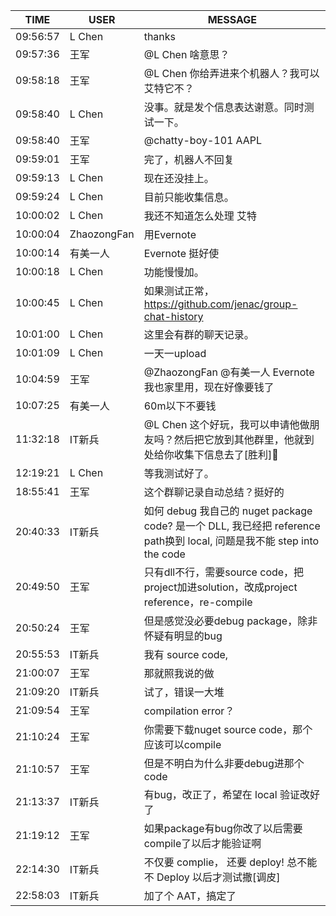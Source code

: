 TIME | USER | MESSAGE
--- | --- | ---
09:56:57 | L Chen | thanks
09:57:36 | 王军 | @L Chen 啥意思？
09:58:18 | 王军 | @L Chen 你给弄进来个机器人？我可以艾特它不？
09:58:40 | L Chen | 没事。就是发个信息表达谢意。同时测试一下。
09:58:40 | 王军 | @chatty-boy-101 AAPL
09:59:01 | 王军 | 完了，机器人不回复
09:59:13 | L Chen | 现在还没挂上。
09:59:24 | L Chen | 目前只能收集信息。
10:00:02 | L Chen | 我还不知道怎么处理 艾特
10:00:04 | ZhaozongFan | 用Evernote
10:00:14 | 有美一人 | Evernote 挺好使
10:00:18 | L Chen | 功能慢慢加。
10:00:45 | L Chen | 如果测试正常，https://github.com/jenac/group-chat-history
10:01:00 | L Chen | 这里会有群的聊天记录。
10:01:09 | L Chen | 一天一upload
10:04:59 | 王军 | @ZhaozongFan @有美一人 Evernote我也家里用，现在好像要钱了
10:07:25 | 有美一人 | 60m以下不要钱
11:32:18 | IT新兵 | @L Chen 这个好玩，我可以申请他做朋友吗？然后把它放到其他群里，他就到处给你收集下信息去了[胜利]🙈
12:19:21 | L Chen | 等我测试好了。
18:55:41 | 王军 | 这个群聊记录自动总结？挺好的
20:40:33 | IT新兵 | 如何 debug 我自己的 nuget package code? 是一个 DLL, 我已经把 reference path换到 local, 问题是我不能 step into the code
20:49:50 | 王军 | 只有dll不行，需要source code，把project加进solution，改成project reference，re-compile
20:50:24 | 王军 | 但是感觉没必要debug package，除非怀疑有明显的bug
20:55:53 | IT新兵 | 我有 source code, 
21:00:07 | 王军 | 那就照我说的做
21:09:20 | IT新兵 | 试了，错误一大堆
21:09:54 | 王军 | compilation error？
21:10:24 | 王军 | 你需要下载nuget source code，那个应该可以compile
21:10:57 | 王军 | 但是不明白为什么非要debug进那个code
21:13:37 | IT新兵 | 有bug，改正了，希望在 local 验证改好了
21:19:12 | 王军 | 如果package有bug你改了以后需要compile了以后才能验证啊
22:14:30 | IT新兵 | 不仅要 complie， 还要 deploy! 总不能不 Deploy 以后才测试撒[调皮]
22:58:03 | IT新兵 | 加了个 AAT，搞定了
